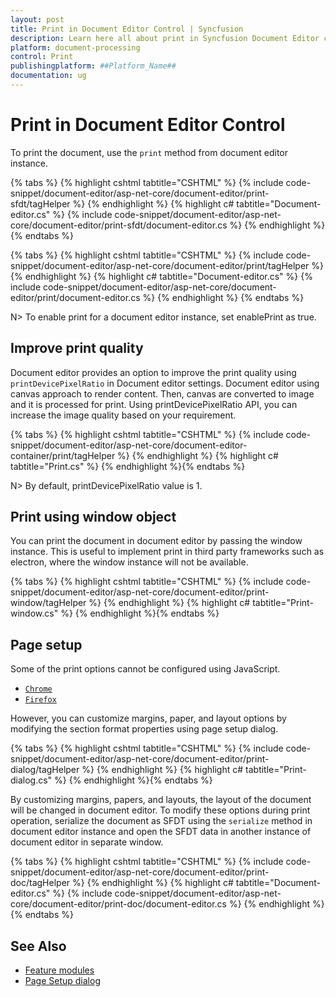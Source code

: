 ```yaml
---
layout: post
title: Print in Document Editor Control | Syncfusion
description: Learn here all about print in Syncfusion Document Editor control of Syncfusion Essential JS 2 and more.
platform: document-processing
control: Print
publishingplatform: ##Platform_Name##
documentation: ug
---
```



# Print in Document Editor Control

To print the document, use the `print` method from document editor instance.


{% tabs %}
{% highlight cshtml tabtitle="CSHTML" %}
{% include code-snippet/document-editor/asp-net-core/document-editor/print-sfdt/tagHelper %}
{% endhighlight %}
{% highlight c# tabtitle="Document-editor.cs" %}
{% include code-snippet/document-editor/asp-net-core/document-editor/print-sfdt/document-editor.cs %}
{% endhighlight %}
{% endtabs %}


{% tabs %}
{% highlight cshtml tabtitle="CSHTML" %}
{% include code-snippet/document-editor/asp-net-core/document-editor/print/tagHelper %}
{% endhighlight %}
{% highlight c# tabtitle="Document-editor.cs" %}
{% include code-snippet/document-editor/asp-net-core/document-editor/print/document-editor.cs %}
{% endhighlight %}
{% endtabs %}


N> To enable print for a document editor instance, set enablePrint as true.

## Improve print quality

Document editor provides an option to improve the print quality using `printDevicePixelRatio` in Document editor settings. Document editor using canvas approach to render content. Then, canvas are converted to image and it is processed for print. Using printDevicePixelRatio API, you can increase the image quality based on your requirement.


{% tabs %}
{% highlight cshtml tabtitle="CSHTML" %}
{% include code-snippet/document-editor/asp-net-core/document-editor-container/print/tagHelper %}
{% endhighlight %}
{% highlight c# tabtitle="Print.cs" %}
{% endhighlight %}{% endtabs %}



N> By default, printDevicePixelRatio value is 1.

## Print using window object

You can print the document in document editor by passing the window instance. This is useful to implement print in third party frameworks such as electron, where the window instance will not be available.


{% tabs %}
{% highlight cshtml tabtitle="CSHTML" %}
{% include code-snippet/document-editor/asp-net-core/document-editor/print-window/tagHelper %}
{% endhighlight %}
{% highlight c# tabtitle="Print-window.cs" %}
{% endhighlight %}{% endtabs %}


## Page setup

Some of the print options cannot be configured using JavaScript.

* [`Chrome`](https://support.google.com/chrome/answer/1069693?hl=en&visit_id=1-636335333734668335-3165046395&rd=1)
* [`Firefox`](https://support.mozilla.org/en-US/kb/how-print-web-pages-firefox)

However, you can customize margins, paper, and layout options by modifying the section format properties using page setup dialog.


{% tabs %}
{% highlight cshtml tabtitle="CSHTML" %}
{% include code-snippet/document-editor/asp-net-core/document-editor/print-dialog/tagHelper %}
{% endhighlight %}
{% highlight c# tabtitle="Print-dialog.cs" %}
{% endhighlight %}{% endtabs %}


By customizing margins, papers, and layouts, the layout of the document will be changed in document editor. To modify these options during print operation, serialize the document as SFDT using the `serialize` method in document editor instance and open the SFDT data in another instance of document editor in separate window.


{% tabs %}
{% highlight cshtml tabtitle="CSHTML" %}
{% include code-snippet/document-editor/asp-net-core/document-editor/print-doc/tagHelper %}
{% endhighlight %}
{% highlight c# tabtitle="Document-editor.cs" %}
{% include code-snippet/document-editor/asp-net-core/document-editor/print-doc/document-editor.cs %}
{% endhighlight %}
{% endtabs %}


## See Also

* [Feature modules](../asp-net-core/feature-module)
* [Page Setup dialog](../asp-net-core/dialog#page-setup-dialog)
